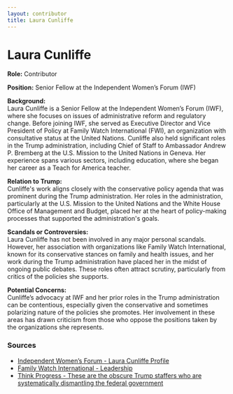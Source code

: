```yaml
---
layout: contributor
title: Laura Cunliffe
---
```


# Laura Cunliffe

**Role:** Contributor

**Position:** Senior Fellow at the Independent Women’s Forum (IWF)

**Background:**  
Laura Cunliffe is a Senior Fellow at the Independent Women’s Forum (IWF), where she focuses on issues of administrative reform and regulatory change. Before joining IWF, she served as Executive Director and Vice President of Policy at Family Watch International (FWI), an organization with consultative status at the United Nations. Cunliffe also held significant roles in the Trump administration, including Chief of Staff to Ambassador Andrew P. Bremberg at the U.S. Mission to the United Nations in Geneva. Her experience spans various sectors, including education, where she began her career as a Teach for America teacher.

**Relation to Trump:**  
Cunliffe's work aligns closely with the conservative policy agenda that was prominent during the Trump administration. Her roles in the administration, particularly at the U.S. Mission to the United Nations and the White House Office of Management and Budget, placed her at the heart of policy-making processes that supported the administration's goals.

**Scandals or Controversies:**  
Laura Cunliffe has not been involved in any major personal scandals. However, her association with organizations like Family Watch International, known for its conservative stances on family and health issues, and her work during the Trump administration have placed her in the midst of ongoing public debates. These roles often attract scrutiny, particularly from critics of the policies she supports.

**Potential Concerns:**  
Cunliffe’s advocacy at IWF and her prior roles in the Trump administration can be contentious, especially given the conservative and sometimes polarizing nature of the policies she promotes. Her involvement in these areas has drawn criticism from those who oppose the positions taken by the organizations she represents.

### Sources
- [Independent Women’s Forum - Laura Cunliffe Profile](https://www.iwf.org/people/laura-cunliffe/)
- [Family Watch International - Leadership](https://familywatch.org/lauracunliffe/)
- [Think Progress - These are the obscure Trump staffers who are systematically dismantling the federal government](https://archive.thinkprogress.org/donald-trump-secret-hatchet-team-e6504833c75d/)
